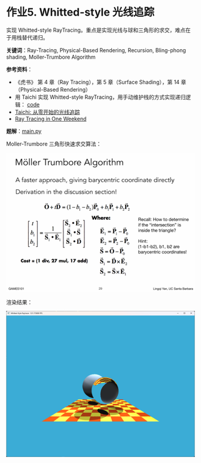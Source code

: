 # 作业5. Whitted-style 光线追踪

实现 Whitted-style RayTracing。重点是实现光线与球和三角形的求交，难点在于用栈替代递归。

**关键词**：Ray-Tracing, Physical-Based Rendering, Recursion, Bling-phong shading, Moller-Trumbore Algorithm

**参考资料**：
- 《虎书》 第 4 章（Ray Tracing），第 5 章（Surface Shading），第 14 章（Physical-Based Rendering）
- 用 Taichi 实现 Whitted-style RayTracing，用手动维护栈的方式实现递归逻辑： [code](https://github.com/erizmr/taichi_ray_tracing/blob/master/3_2_whitted_style_ray_tracing.py)
- [Taichi: 从零开始的光线追踪](https://shao.fun/blog/w/taichi-ray-tracing.html)
- [Ray Tracing in One Weekend](https://raytracing.github.io/books/RayTracingInOneWeekend.html)

**题解**：[main.py](./main.py)


Moller-Trumbore 三角形快速求交算法：

![](./imgs/Moller-Trumbore-Algorithm.png)


渲染结果：

![](./imgs/whitted-style%20RT%20result.png)



